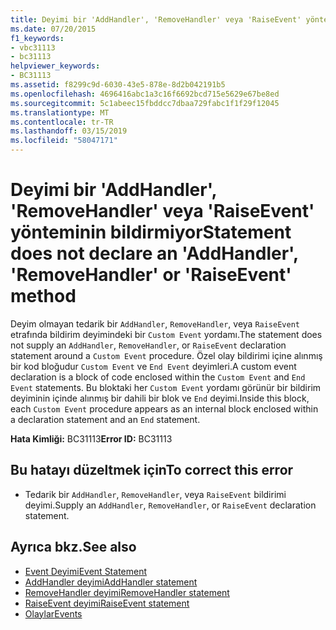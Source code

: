 ```yaml
---
title: Deyimi bir 'AddHandler', 'RemoveHandler' veya 'RaiseEvent' yönteminin bildirmiyor
ms.date: 07/20/2015
f1_keywords:
- vbc31113
- bc31113
helpviewer_keywords:
- BC31113
ms.assetid: f8299c9d-6030-43e5-878e-8d2b042191b5
ms.openlocfilehash: 4696416abc1a3c16f6692bcd715e5629e67be8ed
ms.sourcegitcommit: 5c1abeec15fbddcc7dbaa729fabc1f1f29f12045
ms.translationtype: MT
ms.contentlocale: tr-TR
ms.lasthandoff: 03/15/2019
ms.locfileid: "58047171"
---
```

# <a name="statement-does-not-declare-an-addhandler-removehandler-or-raiseevent-method"></a><span data-ttu-id="d1af5-102">Deyimi bir 'AddHandler', 'RemoveHandler' veya 'RaiseEvent' yönteminin bildirmiyor</span><span class="sxs-lookup"><span data-stu-id="d1af5-102">Statement does not declare an 'AddHandler', 'RemoveHandler' or 'RaiseEvent' method</span></span>
<span data-ttu-id="d1af5-103">Deyim olmayan tedarik bir `AddHandler`, `RemoveHandler`, veya `RaiseEvent` etrafında bildirim deyimindeki bir `Custom Event` yordamı.</span><span class="sxs-lookup"><span data-stu-id="d1af5-103">The statement does not supply an `AddHandler`, `RemoveHandler`, or `RaiseEvent` declaration statement around a `Custom Event` procedure.</span></span> <span data-ttu-id="d1af5-104">Özel olay bildirimi içine alınmış bir kod bloğudur `Custom Event` ve `End Event` deyimleri.</span><span class="sxs-lookup"><span data-stu-id="d1af5-104">A custom event declaration is a block of code enclosed within the `Custom Event` and `End Event` statements.</span></span> <span data-ttu-id="d1af5-105">Bu bloktaki her `Custom Event` yordamı görünür bir bildirim deyiminin içinde alınmış bir dahili bir blok ve `End` deyimi.</span><span class="sxs-lookup"><span data-stu-id="d1af5-105">Inside this block, each `Custom Event` procedure appears as an internal block enclosed within a declaration statement and an `End` statement.</span></span>  
  
 <span data-ttu-id="d1af5-106">**Hata Kimliği:** BC31113</span><span class="sxs-lookup"><span data-stu-id="d1af5-106">**Error ID:** BC31113</span></span>  
  
## <a name="to-correct-this-error"></a><span data-ttu-id="d1af5-107">Bu hatayı düzeltmek için</span><span class="sxs-lookup"><span data-stu-id="d1af5-107">To correct this error</span></span>  
  
-   <span data-ttu-id="d1af5-108">Tedarik bir `AddHandler`, `RemoveHandler`, veya `RaiseEvent` bildirimi deyimi.</span><span class="sxs-lookup"><span data-stu-id="d1af5-108">Supply an `AddHandler`, `RemoveHandler`, or `RaiseEvent` declaration statement.</span></span>  
  
## <a name="see-also"></a><span data-ttu-id="d1af5-109">Ayrıca bkz.</span><span class="sxs-lookup"><span data-stu-id="d1af5-109">See also</span></span>

- [<span data-ttu-id="d1af5-110">Event Deyimi</span><span class="sxs-lookup"><span data-stu-id="d1af5-110">Event Statement</span></span>](../../visual-basic/language-reference/statements/event-statement.md)
- [<span data-ttu-id="d1af5-111">AddHandler deyimi</span><span class="sxs-lookup"><span data-stu-id="d1af5-111">AddHandler statement</span></span>](~/docs/visual-basic/language-reference/statements/addhandler-statement.md)
- [<span data-ttu-id="d1af5-112">RemoveHandler deyimi</span><span class="sxs-lookup"><span data-stu-id="d1af5-112">RemoveHandler statement</span></span>](~/docs/visual-basic/language-reference/statements/removehandler-statement.md)
- [<span data-ttu-id="d1af5-113">RaiseEvent deyimi</span><span class="sxs-lookup"><span data-stu-id="d1af5-113">RaiseEvent statement</span></span>](~/docs/visual-basic/language-reference/statements/raiseevent-statement.md)
- [<span data-ttu-id="d1af5-114">Olaylar</span><span class="sxs-lookup"><span data-stu-id="d1af5-114">Events</span></span>](../../visual-basic/programming-guide/language-features/events/index.md)
